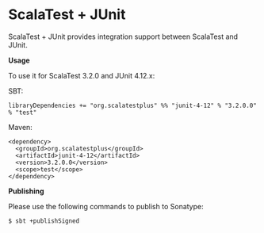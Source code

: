 # ScalaTest + JUnit
ScalaTest + JUnit provides integration support between ScalaTest and JUnit.

**Usage**

To use it for ScalaTest 3.2.0 and JUnit 4.12.x: 

SBT: 

```
libraryDependencies += "org.scalatestplus" %% "junit-4-12" % "3.2.0.0" % "test"
```

Maven: 

```
<dependency>
  <groupId>org.scalatestplus</groupId>
  <artifactId>junit-4-12</artifactId>
  <version>3.2.0.0</version>
  <scope>test</scope>
</dependency>
```

**Publishing**

Please use the following commands to publish to Sonatype: 

```
$ sbt +publishSigned
```